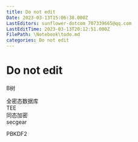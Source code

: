 ```yaml
---
title: Do not edit
Date: 2023-03-13T15:06:38.000Z
LastEditors: sunflower-dotcom 707339665@qq.com
LastEditTime: 2023-03-13T20:12:51.000Z
FilePath: \Notebook\todo.md
categories: Do not edit
---
```


# Do not edit

B树

全密态数据库\
TEE\
同态加密\
secgear

PBKDF2

